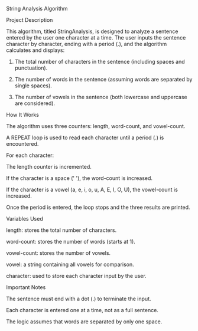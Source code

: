   String Analysis Algorithm

Project Description

This algorithm, titled StringAnalysis, is designed to analyze a sentence entered by the user one character at a time. The user inputs the sentence character by character, ending with a period (.), and the algorithm calculates and displays:

1. The total number of characters in the sentence (including spaces and punctuation).


2. The number of words in the sentence (assuming words are separated by single spaces).


3. The number of vowels in the sentence (both lowercase and uppercase are considered).



How It Works

The algorithm uses three counters: length, word-count, and vowel-count.

A REPEAT loop is used to read each character until a period (.) is encountered.

For each character:

The length counter is incremented.

If the character is a space (' '), the word-count is increased.

If the character is a vowel (a, e, i, o, u, A, E, I, O, U), the vowel-count is increased.


Once the period is entered, the loop stops and the three results are printed.


Variables Used

length: stores the total number of characters.

word-count: stores the number of words (starts at 1).

vowel-count: stores the number of vowels.

vowel: a string containing all vowels for comparison.

character: used to store each character input by the user.


Important Notes

The sentence must end with a dot (.) to terminate the input.

Each character is entered one at a time, not as a full sentence.

The logic assumes that words are separated by only one space.
